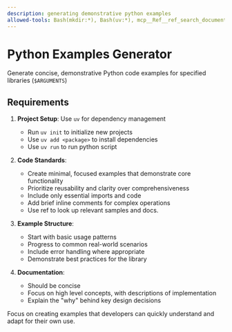 ```yaml
---
description: generating demonstrative python examples
allowed-tools: Bash(mkdir:*), Bash(uv:*), mcp__Ref__ref_search_documentation, mcp__Ref__ref_read_url
---
```


# Python Examples Generator

Generate concise, demonstrative Python code examples for specified libraries (`$ARGUMENTS`)

## Requirements

1. **Project Setup**: Use `uv` for dependency management
   - Run `uv init` to initialize new projects
   - Use `uv add <package>` to install dependencies
   - Use `uv run` to run python script

2. **Code Standards**:
   - Create minimal, focused examples that demonstrate core functionality
   - Prioritize reusability and clarity over comprehensiveness
   - Include only essential imports and code
   - Add brief inline comments for complex operations
   - Use ref to look up relevant samples and docs.

3. **Example Structure**:
   - Start with basic usage patterns
   - Progress to common real-world scenarios
   - Include error handling where appropriate
   - Demonstrate best practices for the library

4. **Documentation**:
   - Should be concise
   - Focus on high level concepts, with descriptions of implementation
   - Explain the "why" behind key design decisions


Focus on creating examples that developers can quickly understand and adapt for their own use.
